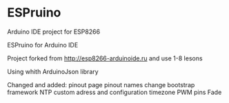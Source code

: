 # ESPruino
Arduino IDE project for ESP8266

ESPruino for Arduino IDE 

Project forked from http://esp8266-arduinoide.ru and use 1-8 lesons

Using whith ArduinoJson library

Changed and added:
pinout page
pinout names change
bootstrap framework
NTP custom adress and configuration timezone
PWM pins Fade
